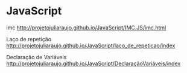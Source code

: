 # JavaScript

  imc
 http://projetojuliaraujo.github.io/JavaScript/IMC.JS/imc.html

 Laço de repetição
 http://projetojuliaraujo.github.io/JavaScript/laco_de_repeticao/index

 Declaração de Variáveis
 http://projetojuliaraujo.github.io/JavaScript/DeclaraçãoVariáveis/index
